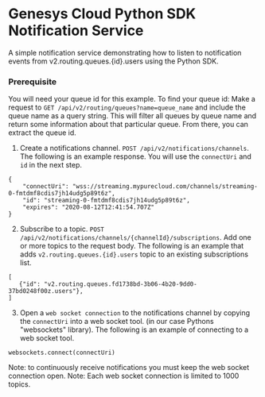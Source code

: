 # Genesys Cloud Python SDK Notification Service

A simple notification service demonstrating how to listen to notification events from v2.routing.queues.{id}.users using the Python SDK.

### Prerequisite

You will need your queue id for this example. To find your queue id: Make a request to `GET /api/v2/routing/queues?name=queue_name` and include the queue name as a query string. This will filter all queues by queue name and return some information about that particular queue. From there, you can extract the queue id.

1. Create a notifications channel.
`POST /api/v2/notifications/channels`.
The following is an example response.
You will use the `connectUri` and `id` in the next step.

```
{
    "connectUri": "wss://streaming.mypurecloud.com/channels/streaming-0-fmtdmf8cdis7jh14udg5p89t6z",
    "id": "streaming-0-fmtdmf8cdis7jh14udg5p89t6z",
    "expires": "2020-08-12T12:41:54.707Z"
}
```

2. Subscribe to a topic.
`POST /api/v2/notifications/channels/{channelId}/subscriptions`.
Add one or more topics to the request body.
The following is an example that adds `v2.routing.queues.{id}.users` topic to an existing subscriptions list.

```
[
   {"id": "v2.routing.queues.fd1738bd-3b06-4b20-9dd0-37bd0248f00z.users"},
]
```

3. Open a `web socket connection` to the notifications channel by copying the `connectUri` into a web socket tool.
(in our case Pythons "websockets" library).
The following is an example of connecting to a web socket tool.

```
websockets.connect(connectUri)
```

Note: to continuously receive notifications you must keep the web socket connection open.
Note: Each web socket connection is limited to 1000 topics.
